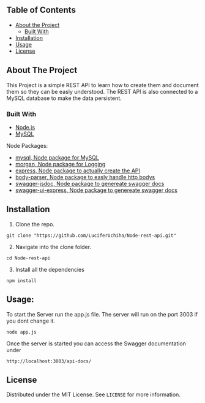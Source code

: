 ## Table of Contents

* [About the Project](#about-the-project)
  * [Built With](#built-with)
* [Installation](#installation)
* [Usage](#usage)
* [License](#license)

## About The Project

This Project is a simple REST API to learn how to create them and document them so they can be easly understood. The REST API is also connected to a MySQL database to make the data persistent.

### Built With
* [Node.js](https://nodejs.org/en/)
* [MySQL](https://www.mysql.com/)

Node Packages:
* [mysql, Node package for MySQL](https://www.npmjs.com/package/mysql)
* [morgan, Node package for Logging](https://www.npmjs.com/package/morgan)
* [express, Node package to actually create the API](https://www.npmjs.com/package/express)
* [body-parser, Node package to easly handle http bodys](https://www.npmjs.com/package/body-parser)
* [swagger-jsdoc, Node package to genereate swagger docs](https://www.npmjs.com/package/swagger-jsdoc)
* [swagger-ui-express, Node package to genereate swagger docs](https://www.npmjs.com/package/swagger-ui-express)

## Installation
1. Clone the repo.
```
git clone "https://github.com/LuciferUchiha/Node-rest-api.git"
```
2. Navigate into the clone folder.
```
cd Node-rest-api
```
3. Install all the dependencies
```
npm install
```

## Usage:
To start the Server run the app.js file. The server will run on the port 3003 if you dont change it. 
```
node app.js
```
Once the server is started you can access the Swagger documentation under
```
http://localhost:3003/api-docs/
```

## License

Distributed under the MIT License. See `LICENSE` for more information.

